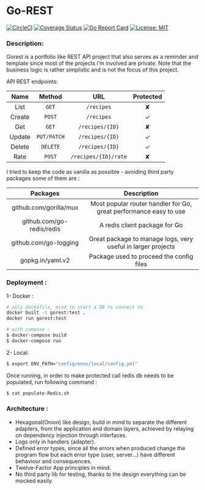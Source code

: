 # Go-REST
[![CircleCI](https://circleci.com/gh/rnov/Go-REST/tree/master.svg?style=svg)](https://circleci.com/gh/rnov/Go-REST/tree/master)
[![Coverage Status](https://coveralls.io/repos/github/rnov/Go-REST/badge.svg?branch=master)](https://coveralls.io/github/rnov/Go-REST?branch=master)
[![Go Report Card](https://goreportcard.com/badge/github.com/rnov/Go-REST)](https://goreportcard.com/report/github.com/rnov/Go-REST)
[![License: MIT](https://img.shields.io/badge/License-MIT-blue.svg)](https://opensource.org/licenses/MIT)
### Description:

Gorest is a portfolio like REST API project that also serves as a reminder and template since most of the projects i'm involved are private.
Note that the business logic is rather simplistic and is not the focus of this project.

API REST endpoints:

| Name   | Method       | URL                   | Protected |
| :---:    | :---:      | :---:                 | :---:       |
| List   | `GET`        | `/recipes`             | ✘         |
| Create | `POST`       | `/recipes`             | ✓         |
| Get    | `GET`        | `/recipes/{ID}`        | ✘         |
| Update | `PUT/PATCH`  | `/recipes/{ID}`        | ✓         |
| Delete | `DELETE`     | `/recipes/{ID}`        | ✓         |
| Rate   | `POST`       | `/recipes/{ID}/rate`   | ✘         |


I tried to keep the code as vanilla as possible - avoiding third party packages some of them are :

| Packages |Description
|:--------:|:-----------------------------------:|
|github.com/gorilla/mux| Most popular router handler for Go, great performance easy to use |
|github.com/go-redis/redis| A redis client package for Go |
|github.com/go-logging| Great package to manage logs, very useful in larger projects |
|gopkg.in/yaml.v2| Package used to proceed the config files |


### Deployment :

1- Docker :
```sh
# only dockefile, mind to start a DB to connect to
docker built -t gorest:test .
docker run gorest:test

# with compose :
$ docker-compose build
$ docker-compose run
```

2- Local:

```sh
$ export ENV_PATH="config/envs/local/config.yml"
```

Once running, in order to make protected call redis db needs to be populated, run following command :
```sh
$ cat populate-Redis.sh
```

### Architecture :

* Hexagonal(Onion) like design, build in mind to separate the different adapters, from the application and domain
  layers, achieved by relaying on dependency injection through interfaces.
* Logs only in handlers (adapter).
* Defined error types, since all the errors when produced change the program flow but each error type (user, server...)
    have different behaviour and consequences.
* Twelve-Factor App principles in mind.
* No third party lib for testing, thanks to the design everything can be mocked easily.
